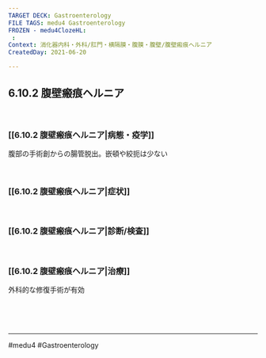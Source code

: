 ```yaml
---
TARGET DECK: Gastroenterology
FILE TAGS: medu4 Gastroenterology
FROZEN - medu4ClozeHL:
 : 
Context: 消化器内科・外科/肛門・横隔膜・腹膜・腹壁/腹壁瘢痕ヘルニア
CreatedDay: 2021-06-20

---
```


## 6.10.2 腹壁瘢痕ヘルニア

<br>

### [[6.10.2 腹壁瘢痕ヘルニア|病態・疫学]]
腹部の手術創からの腸管脱出。嵌頓や絞扼は少ない

<br>

### [[6.10.2 腹壁瘢痕ヘルニア|症状]]


<br>

### [[6.10.2 腹壁瘢痕ヘルニア|診断/検査]]


<br>

### [[6.10.2 腹壁瘢痕ヘルニア|治療]]
外科的な修復手術が有効

<br><br><br>

---
#medu4 #Gastroenterology 

